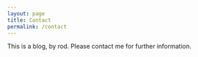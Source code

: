 ```yaml
---
layout: page
title: Contact
permalink: /contact
---
```

This is a blog, by rod. Please contact me for further information.